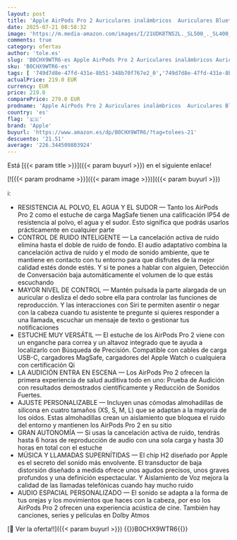 ```yaml
---
layout: post
title: 'Apple AirPods Pro 2 Auriculares inalámbricos  Auriculares Bluetooth  cancelación Activa de Ruido  Audífono  Modo Sonido Ambiente  Audio Espacial Personalizado  Sonido de Alta fidelidad  Carga USB C'
date: 2025-07-21 08:58:32
image: 'https://m.media-amazon.com/images/I/21UDK8TN52L._SL500_._SL400_.jpg'
comments: true
category: ofertas
author: 'tole.es'
slug: 'B0CHX9WTR6-es Apple AirPods Pro 2 Auriculares inalámbricos Auriculares...'
sku: 'B0CHX9WTR6-es'
tags: [ '749d7d8e-47fd-431e-8b51-348b70f767e2_0','749d7d8e-47fd-431e-8b51-348b70f767e2_101','749d7d8e-47fd-431e-8b51-348b70f767e2_4701','749d7d8e-47fd-431e-8b51-348b70f767e2_601','749d7d8e-47fd-431e-8b51-348b70f767e2_8501','749d7d8e-47fd-431e-8b51-348b70f767e2_9101','749d7d8e-47fd-431e-8b51-348b70f767e2_9801','AirPods','Apple','Arborist Merchandising Root','Audio & Sound','Auriculares para equipo de audio','Auriculares y accesorios','CML-Tech','Electrónica','Los favoritos de nuestros clientes: Electrónica','Self Service','Special Features Stores','Tech all','Top Brands Headphones Selection','Top brands in Electronics','Wireless Category page - Wearables','apple','🇪🇸', ]
actualPrice: 219.0 EUR
currency: EUR
price: 219.0
comparePrice: 279.0 EUR
prodname: 'Apple AirPods Pro 2 Auriculares inalámbricos  Auriculares Bluetooth  cancelación Activa de Ruido  Audífono  Modo Sonido Ambiente  Audio Espacial Personalizado  Sonido de Alta fidelidad  Carga USB C'
country: 'es'
flag: '🇪🇸'
brand: 'Apple'
buyurl: 'https://www.amazon.es/dp/B0CHX9WTR6/?tag=tolees-21'
descuento: '21.51'
average: '226.344509803924'
---
```


Está [{{< param title >}}]({{< param buyurl >}}) en el siguiente enlace!

[![{{< param prodname >}}]({{< param image >}})]({{< param buyurl >}})

ℹ️:

- RESISTENCIA AL POLVO, EL AGUA Y EL SUDOR — Tanto los AirPods Pro 2 como el estuche de carga MagSafe tienen una calificación IP54 de resistencia al polvo, el agua y el sudor. Esto significa que podrás usarlos prácticamente en cualquier parte
- CONTROL DE RUIDO INTELIGENTE — La cancelación activa de ruido elimina hasta el doble de ruido de fondo. El audio adaptativo combina la cancelación activa de ruido y el modo de sonido ambiente, que te mantiene en contacto con tu entorno para que disfrutes de la mejor calidad estés donde estés. Y si te pones a hablar con alguien, Detección de Conversación baja automáticamente el volumen de lo que estás escuchando
- MAYOR NIVEL DE CONTROL — Mantén pulsada la parte alargada de un auricular o desliza el dedo sobre ella para controlar las funciones de reproducción. Y las interacciones con Siri te permiten asentir o negar con la cabeza cuando tu asistente te pregunte si quieres responder a una llamada, escuchar un mensaje de texto o gestionar tus notificaciones
- ESTUCHE MUY VERSÁTIL — El estuche de los AirPods Pro 2 viene con un enganche para correa y un altavoz integrado que te ayuda a localizarlo con Búsqueda de Precisión. Compatible con cables de carga USB-C, cargadores MagSafe, cargadores del Apple Watch o cualquiera con certificación Qi
- LA AUDICIÓN ENTRA EN ESCENA — Los AirPods Pro 2 ofrecen la primera experiencia de salud auditiva todo en uno: Prueba de Audición con resultados demostrados científicamente y Reducción de Sonidos Fuertes.
- AJUSTE PERSONALIZABLE — Incluyen unas cómodas almohadillas de silicona en cuatro tamaños (XS, S, M, L) que se adaptan a la mayoría de los oídos. Estas almohadillas crean un aislamiento que bloquea el ruido del entorno y mantienen los AirPods Pro 2 en su sitio
- GRAN AUTONOMÍA — Si usas la cancelación activa de ruido, tendrás hasta 6 horas de reproducción de audio con una sola carga y hasta 30 horas en total con el estuche
- MÚSICA Y LLAMADAS SUPERNÍTIDAS — El chip H2 diseñado por Apple es el secreto del sonido más envolvente. El transductor de baja distorsión diseñado a medida ofrece unos agudos precisos, unos graves profundos y una definición espectacular. Y Aislamiento de Voz mejora la calidad de las llamadas telefónicas cuando hay mucho ruido
- AUDIO ESPACIAL PERSONALIZADO — El sonido se adapta a la forma de tus orejas y los movimientos que haces con la cabeza, por eso los AirPods Pro 2 ofrecen una experiencia acústica de cine. También hay canciones, series y películas en Dolby Atmos

[🛒 Ver la oferta!!]({{< param buyurl >}})
{{<world>}}B0CHX9WTR6{{</world>}}

